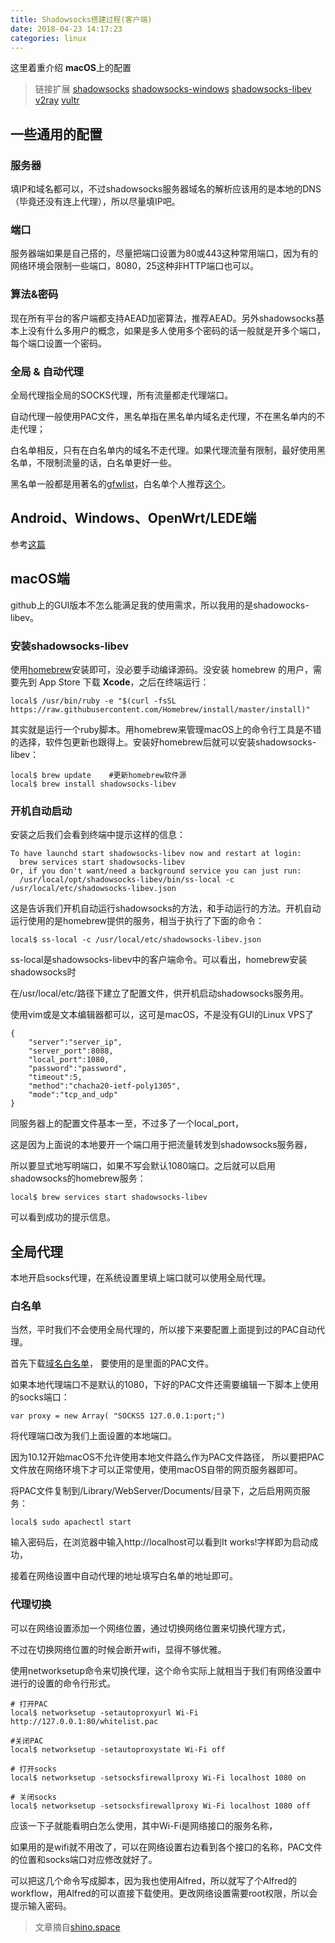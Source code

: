 ```yaml
---
title: Shadowsocks搭建过程(客户端)
date: 2018-04-23 14:17:23
categories: linux
---
```


这里着重介绍 **macOS**上的配置

>链接扩展 
[shadowsocks](https://shadowsocks.org/en/index.html)
[shadowsocks-windows](https://github.com/shadowsocks/shadowsocks-windows/releases/tag/4.0.9)
[shadowsocks-libev](https://github.com/shadowsocks/shadowsocks-libev/)
[v2ray](https://v2ray.com)
[vultr](https://vultr.com)


## 一些通用的配置

### 服务器
填IP和域名都可以，不过shadowsocks服务器域名的解析应该用的是本地的DNS（毕竟还没有连上代理），所以尽量填IP吧。

### 端口
服务器端如果是自己搭的，尽量把端口设置为80或443这种常用端口，因为有的网络环境会限制一些端口，8080，25这种非HTTP端口也可以。

### 算法&密码
现在所有平台的客户端都支持AEAD加密算法，推荐AEAD。另外shadowsocks基本上没有什么多用户的概念，如果是多人使用多个密码的话一般就是开多个端口，每个端口设置一个密码。

### 全局 & 自动代理
全局代理指全局的SOCKS代理，所有流量都走代理端口。

自动代理一般使用PAC文件，黑名单指在黑名单内域名走代理，不在黑名单内的不走代理；

白名单相反，只有在白名单内的域名不走代理。如果代理流量有限制，最好使用黑名单，不限制流量的话，白名单更好一些。

黑名单一般都是用著名的[gfwlist](https://github.com/gfwlist/gfwlist)，白名单个人推荐[这个](https://github.com/R0uter/gfw_domain_whitelist)。

## Android、Windows、OpenWrt/LEDE端

参考[这篇](https://cokebar.info/archives/978)

## macOS端

github上的GUI版本不怎么能满足我的使用需求，所以我用的是shadowocks-libev。

### 安装shadowsocks-libev

使用[homebrew](https://brew.sh/)安装即可，没必要手动编译源码。没安装 homebrew 的用户，需要先到 App Store 下载 **Xcode**，之后在终端运行：

```
local$ /usr/bin/ruby -e "$(curl -fsSL https://raw.githubusercontent.com/Homebrew/install/master/install)"
```

其实就是运行一个ruby脚本。用homebrew来管理macOS上的命令行工具是不错的选择，软件包更新也跟得上。安装好homebrew后就可以安装shadowsocks-libev：

```
local$ brew update    #更新homebrew软件源
local$ brew install shadowsocks-libev
```

### 开机自动启动

安装之后我们会看到终端中提示这样的信息：

```
To have launchd start shadowsocks-libev now and restart at login:
  brew services start shadowsocks-libev
Or, if you don't want/need a background service you can just run:
  /usr/local/opt/shadowsocks-libev/bin/ss-local -c /usr/local/etc/shadowsocks-libev.json
```


这是告诉我们开机自动运行shadowsocks的方法，和手动运行的方法。开机自动运行使用的是homebrew提供的服务，相当于执行了下面的命令：

```
local$ ss-local -c /usr/local/etc/shadowsocks-libev.json
```


ss-local是shadowsocks-libev中的客户端命令。可以看出，homebrew安装shadowsocks时

在/usr/local/etc/路径下建立了配置文件，供开机启动shadowsocks服务用。

使用vim或是文本编辑器都可以，这可是macOS，不是没有GUI的Linux VPS了

```
{
    "server":"server_ip",
    "server_port":8088,
    "local_port":1080,
    "password":"password",
    "timeout":5,
    "method":"chacha20-ietf-poly1305",
    "mode":"tcp_and_udp"
}
```

同服务器上的配置文件基本一至，不过多了一个local_port，

这是因为上面说的本地要开一个端口用于把流量转发到shadowsocks服务器，

所以要显式地写明端口，如果不写会默认1080端口。之后就可以启用shadowsocks的homebrew服务：

```
local$ brew services start shadowsocks-libev
```

可以看到成功的提示信息。

## 全局代理

本地开启socks代理，在系统设置里填上端口就可以使用全局代理。

### 白名单

当然，平时我们不会使用全局代理的，所以接下来要配置上面提到过的PAC自动代理。

首先下载[域名白名单](https://github.com/R0uter/gfw_domain_whitelist)，
要使用的是里面的PAC文件。

如果本地代理端口不是默认的1080，下好的PAC文件还需要编辑一下脚本上使用的socks端口：

```
var proxy = new Array( "SOCKS5 127.0.0.1:port;")
```

将代理端口改为我们上面设置的本地端口。

因为10.12开始macOS不允许使用本地文件路么作为PAC文件路径，
所以要把PAC文件放在网络环境下才可以正常使用，使用macOS自带的网页服务器即可。

将PAC文件复制到/Library/WebServer/Documents/目录下，之后启用网页服务：

```
local$ sudo apachectl start
```

输入密码后，在浏览器中输入http://localhost可以看到It works!字样即为启动成功，

接着在网络设置中自动代理的地址填写白名单的地址即可。

### 代理切换

可以在网络设置添加一个网络位置，通过切换网络位置来切换代理方式，

不过在切换网络位置的时候会断开wifi，显得不够优雅。

使用networksetup命令来切换代理，这个命令实际上就相当于我们有网络没置中进行的设置的命令行形式。

```
# 打开PAC
local$ networksetup -setautoproxyurl Wi-Fi http://127.0.0.1:80/whitelist.pac

#关闭PAC
local$ networksetup -setautoproxystate Wi-Fi off

# 打开socks
local$ networksetup -setsocksfirewallproxy Wi-Fi localhost 1080 on

# 关闭socks
local$ networksetup -setsocksfirewallproxy Wi-Fi localhost 1080 off
```

应该一下子就能看明白怎么使用，其中Wi-Fi是网络接口的服务名称，

如果用的是wifi就不用改了，可以在网络设置右边看到各个接口的名称，PAC文件的位置和socks端口对应修改就好了。

可以把这几个命令写成脚本，因为我也使用Alfred，所以就写了个Alfred的workflow，用Alfred的可以直接下载使用。更改网络设置需要root权限，所以会提示输入密码。


> 文章摘自[shino.space](https://shino.space/2017/%E4%BB%8E%E9%9B%B6%E5%BC%80%E5%A7%8B%E6%90%AD%E5%BB%BAshadowsocks%E7%A7%91%E5%AD%A6%E4%B8%8A%E7%BD%91%E7%B3%BB%E7%BB%9F-%E5%AE%A2%E6%88%B7%E7%AB%AF%E7%AF%87/#androidwindowsopenwrtlede)
